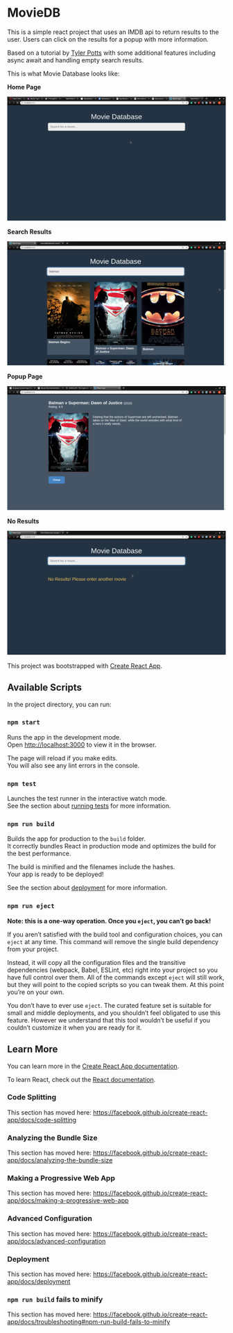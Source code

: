 # MovieDB

This is a simple react project that uses an IMDB api to return results to the user. Users can click on the results for a popup with more information.

Based on a tutorial by [Tyler Potts](https://github.com/TylerPottsDev/) with some additional features including async await and handling empty search results.

This is what Movie Database looks like:

<b>Home Page</b>

!["Home Page"](https://github.com/Don-Stevenson/moviedb/blob/c83b18bc712c2c197ccefaf59c7c6aeda33cc571/docs/homepage%20movieDB.png)

<b>Search Results</b>

!["Search Results"](https://github.com/Don-Stevenson/moviedb/blob/master/docs/batman%20movieDB.png)

<b>Popup Page</b>

!["Popup page for a particular movie"](https://github.com/Don-Stevenson/moviedb/blob/c83b18bc712c2c197ccefaf59c7c6aeda33cc571/docs/popup%20window%20MovieDB.png)

<b>No Results</b>

!["No Results"](https://github.com/Don-Stevenson/moviedb/blob/c83b18bc712c2c197ccefaf59c7c6aeda33cc571/docs/no%20results%20found%20Movie%20DB.png)

This project was bootstrapped with [Create React App](https://github.com/facebook/create-react-app).

## Available Scripts

In the project directory, you can run:

### `npm start`

Runs the app in the development mode.<br />
Open [http://localhost:3000](http://localhost:3000) to view it in the browser.

The page will reload if you make edits.<br />
You will also see any lint errors in the console.

### `npm test`

Launches the test runner in the interactive watch mode.<br />
See the section about [running tests](https://facebook.github.io/create-react-app/docs/running-tests) for more information.

### `npm run build`

Builds the app for production to the `build` folder.<br />
It correctly bundles React in production mode and optimizes the build for the best performance.

The build is minified and the filenames include the hashes.<br />
Your app is ready to be deployed!

See the section about [deployment](https://facebook.github.io/create-react-app/docs/deployment) for more information.

### `npm run eject`

**Note: this is a one-way operation. Once you `eject`, you can’t go back!**

If you aren’t satisfied with the build tool and configuration choices, you can `eject` at any time. This command will remove the single build dependency from your project.

Instead, it will copy all the configuration files and the transitive dependencies (webpack, Babel, ESLint, etc) right into your project so you have full control over them. All of the commands except `eject` will still work, but they will point to the copied scripts so you can tweak them. At this point you’re on your own.

You don’t have to ever use `eject`. The curated feature set is suitable for small and middle deployments, and you shouldn’t feel obligated to use this feature. However we understand that this tool wouldn’t be useful if you couldn’t customize it when you are ready for it.

## Learn More

You can learn more in the [Create React App documentation](https://facebook.github.io/create-react-app/docs/getting-started).

To learn React, check out the [React documentation](https://reactjs.org/).

### Code Splitting

This section has moved here: https://facebook.github.io/create-react-app/docs/code-splitting

### Analyzing the Bundle Size

This section has moved here: https://facebook.github.io/create-react-app/docs/analyzing-the-bundle-size

### Making a Progressive Web App

This section has moved here: https://facebook.github.io/create-react-app/docs/making-a-progressive-web-app

### Advanced Configuration

This section has moved here: https://facebook.github.io/create-react-app/docs/advanced-configuration

### Deployment

This section has moved here: https://facebook.github.io/create-react-app/docs/deployment

### `npm run build` fails to minify

This section has moved here: https://facebook.github.io/create-react-app/docs/troubleshooting#npm-run-build-fails-to-minify
